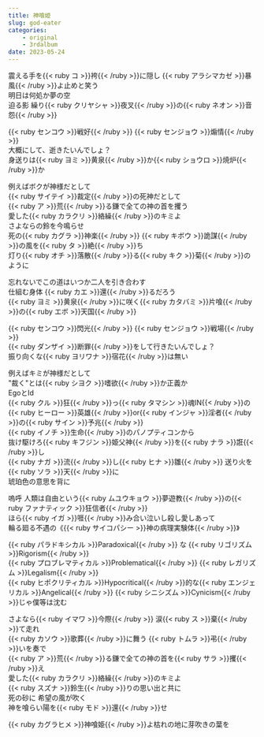 ```yaml
---
title: 神喰姫
slug: god-eater
categories:
    - original
    - 3rdalbum
date: 2023-05-24
---
```


震える手を{{< ruby コ >}}袴{{< /ruby >}}に隠し {{< ruby アラシマカゼ >}}暴風{{< /ruby >}}よ止めと笑う  
明日は何処か夢の空  
迫る影 繰り{{< ruby クリヤシャ >}}夜叉{{< /ruby >}}の{{< ruby ネオン >}}音怨{{< /ruby >}}  

{{< ruby センコウ >}}戦好{{< /ruby >}} {{< ruby センジョウ >}}煽情{{< /ruby >}}  
大概にして、逝きたいんでしょ？  
身送りは{{< ruby ヨミ >}}黄泉{{< /ruby >}}か{{< ruby ショウロ >}}焼炉{{< /ruby >}}か  

例えばボクが神様だとして  
{{< ruby サイテイ >}}裁定{{< /ruby >}}の死神だとして  
{{< ruby ア >}}荒{{< /ruby >}}る鎌で全ての神の首を攫う  
愛した{{< ruby カラクリ >}}絡繰{{< /ruby >}}のキミよ  
さよならの鈴を今鳴らせ  
死の{{< ruby カグラ >}}神楽{{< /ruby >}} {{< ruby キボウ >}}詭謀{{< /ruby >}}の風を{{< ruby タ >}}絶{{< /ruby >}}ち  
灯り{{< ruby オチ >}}落散{{< /ruby >}}る{{< ruby キク >}}菊{{< /ruby >}}のように  

忘れないでこの道はいつか二人を引き合わす  
仕組む身体 {{< ruby カエ >}}還{{< /ruby >}}るだろう  
{{< ruby ヨミ >}}黄泉{{< /ruby >}}に咲く{{< ruby カタバミ >}}片喰{{< /ruby >}}の{{< ruby エボ >}}天国{{< /ruby >}}  

{{< ruby センコウ >}}閃光{{< /ruby >}} {{< ruby センジョウ >}}戦場{{< /ruby >}}  
{{< ruby ダンザイ >}}断罪{{< /ruby >}}をして行きたいんでしょ？  
振り向くな{{< ruby ヨリワナ >}}宿花{{< /ruby >}}は無い  

例えばキミが神様だとして  
"裁く"とは{{< ruby シヨク >}}嗜欲{{< /ruby >}}か正義か  
EgoとId  
{{< ruby クル >}}狂{{< /ruby >}}っ{{< ruby タマシン >}}魂IN{{< /ruby >}}の{{< ruby ヒーロー >}}英雄{{< /ruby >}}or{{< ruby インジャ >}}淫者{{< /ruby >}}の{{< ruby サイン >}}予兆{{< /ruby >}}  
{{< ruby イノチ >}}生命{{< /ruby >}}のパノプティコンから  
抜け駆けろ{{< ruby キフジン >}}姫父神{{< /ruby >}}を{{< ruby ナラ >}}誑{{< /ruby >}}し  
{{< ruby ナガ >}}流{{< /ruby >}}し{{< ruby ヒナ >}}雛{{< /ruby >}} 送り火を{{< ruby ソラ >}}天{{< /ruby >}}に  
琥珀色の意思を背に  

嗚呼 人類は自由という{{< ruby ムユウキョウ >}}夢遊教{{< /ruby >}}の{{< ruby ファナティック >}}狂信者{{< /ruby >}}  
ほら{{< ruby イガ >}}啀{{< /ruby >}}み合い泣いし殺し愛しあって  
輪る廻る不遇の《{{< ruby サイコパシー >}}神の病理実験体{{< /ruby >}}》  

{{< ruby パラドキシカル >}}Paradoxical{{< /ruby >}} な {{< ruby リゴリズム >}}Rigorism{{< /ruby >}}  
{{< ruby プロブレマティカル >}}Problematical{{< /ruby >}} {{< ruby レガリズム >}}Legalism{{< /ruby >}}  
{{< ruby ヒポクリティカル >}}Hypocritical{{< /ruby >}}的な{{< ruby エンジェリカル >}}Angelical{{< /ruby >}} {{< ruby シニシズム >}}Cynicism{{< /ruby >}}じゃ僕等は沈む  

さよなら{{< ruby イマワ >}}今際{{< /ruby >}} 涙{{< ruby ス >}}棄{{< /ruby >}}て走れ  
{{< ruby カソウ >}}歌葬{{< /ruby >}}に舞う {{< ruby トムラ >}}弔{{< /ruby >}}いを奏で  
{{< ruby ア >}}荒{{< /ruby >}}る鎌で全ての神の首を{{< ruby サラ >}}攫{{< /ruby >}}え  
愛した{{< ruby カラクリ >}}絡繰{{< /ruby >}}のキミよ  
{{< ruby スズナ >}}鈴生{{< /ruby >}}りの思い出と共に  
死の砂に 希望の風が吹く  
神を喰らい陽を{{< ruby モド >}}還{{< /ruby >}}せ  

{{< ruby カグラヒメ >}}神喰姫{{< /ruby >}}よ枯れの地に芽吹きの葉を  